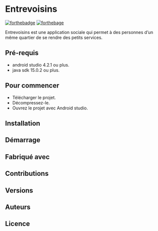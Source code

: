# Entrevoisins

[![forthebadge](https://forthebadge.com/images/badges/made-with-java.svg)](http://forthebadge.com)   [![forthebage](https://forthebadge.com/images/badges/built-for-android.svg)](http://forthebadge.com)

Entrevoisins est une application sociale qui permet à des personnes d’un même quartier de se rendre des petits services.

## Pré-requis

- android studio 4.2.1 ou plus.
- java sdk 15.0.2 ou plus.

## Pour commencer

- Télécharger le projet.
- Décompressez-le.
- Ouvrez le projet avec Android studio.


## Installation


## Démarrage

## Fabriqué avec

## Contributions

## Versions

## Auteurs

## Licence
